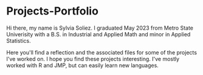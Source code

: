 # Projects-Portfolio
Hi there, my name is Sylvia Soliez. I graduated May 2023 from Metro State Univerisity with a B.S. in Industrial and Applied Math and minor in Applied Statistics. 

Here you'll find a reflection and the associated files for some of the projects I've worked on. 
I hope you find these projects interesting. I've mostly worked with R and JMP, but can easily learn new languages.
